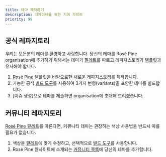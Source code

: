 ```yaml
---
title: 테마 제작하기
description: 디자이너를 위한 기여 가이드
priority: 99
---
```


## 공식 레파지토리

우리는 모든분의 테마를 환영하고 사랑합니다. 당신의 테마를 Rosé Pine organisation에 추가하기 위해서는 테마가 [팔레트](/palette)를 따르고 레파지스토리가 [템플릿](https://github.com/rose-pine/rose-pine-template)과 유사해야 합니다.

1. [Rosé Pine 템플릿](https://github.com/rose-pine/rose-pine-template)을 바탕으로한 새로운 레파지스토리를 제작합니다.
2. 가능한 공식 [빌드 도구](https://github.com/rose-pine/build)를 사용하여 3가지 변형(variants)을 포함한 테마를 빌드합니다.
3. [이슈 생성]으로 테마를 제출하면 organisation에 초대해 드리겠습니다.

## 커뮤니티 레파지토리

[Rosé Pine 팔레트](/palette/ingredients)를 따른다면, 커뮤니티 테마는 권장하는 색상 사용법을 반드시 따를 필요가 없습니다.

1. 색상을 [팔레트](/palette/ingredients)에 맞게 수정하고, 선택적으로 [빌드 도구](https://github.com/rose-pine/build)를 사용합니다.
2. Rosé Pine 웹사이트에 소개되는 [커뮤니티 목록](https://github.com/rose-pine/rose-pine-site/blob/main/src/data/community-repos.json)에 당신의 테마를 추가합니다.

